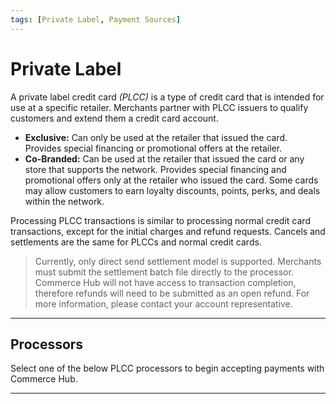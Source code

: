 ```yaml
---
tags: [Private Label, Payment Sources]
---
```


# Private Label

A private label credit card *(PLCC)* is a type of credit card that is intended for use at a specific retailer. Merchants partner with PLCC issuers to qualify customers and extend them a credit card account.

- **Exclusive:** Can only be used at the retailer that issued the card. Provides special financing or promotional offers at the retailer.
- **Co-Branded:** Can be used at the retailer that issued the card or any store that supports the network. Provides special financing and promotional offers only at the retailer who issued the card. Some cards may allow customers to earn loyalty discounts, points, perks, and deals within the network.

Processing PLCC transactions is similar to processing normal credit card transactions, except for the initial charges and refund requests. Cancels and settlements are the same for PLCCs and normal credit cards.

<!-- theme: warning -->
> Currently, only direct send settlement model is supported. Merchants must submit the settlement batch file directly to the processor. Commerce Hub will not have access to transaction completion, therefore refunds will need to be submitted as an open refund. For more information, please contact your account representative.

---

## Processors

Select one of the below PLCC processors to begin accepting payments with Commerce Hub.

<!-- type: row -->

<!-- type: card
title: Fiserv
description: Fiserv offers various private label credit cards to enhance the merchant's brand loyalty.
link:
-->

<!-- type: card
title: Citi
description: Citibank offers multiple banking services which includes providing of private label and co-branded credit cards for retailers.
link: ?path=docs/Resources/Guides/Payment-Sources/Private-Label/Citi.md
-->

<!-- type: card
title: ChargeAfter 
description: ChargeAfter is a leading network for Buy Now Pay Later *(BNPL)* consumer point-of-sale financing.
link: ?path=docs/Resources/Guides/Payment-Sources/Private-Label/Charge-After.md
-->

<!-- type: card
title: HD Supply 
description: HD Supply is a fully owned subsidiary of The Home Depot. 
link: ?path=docs/Resources/Guides/Payment-Sources/Private-Label/HDS.md
-->

<!-- type: row-end -->

---
